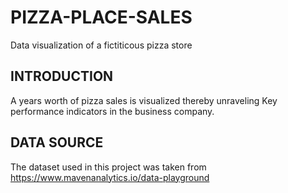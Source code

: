 # PIZZA-PLACE-SALES
Data visualization of a fictiticous pizza store
## INTRODUCTION
A years worth of pizza sales is visualized thereby unraveling Key performance indicators in the business company.
## DATA SOURCE
The dataset used in this project was taken from https://www.mavenanalytics.io/data-playground
